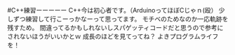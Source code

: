 #C++練習ーーーーー
C++今は初心者です。（ArduinoってほぼCじゃｎ(殴）
少しずつ練習して行こーっかなーって思ってます。
モチベのためなのか一応軌跡を残すため。
間違ってるかもしれないしスパゲッティコードだと思うので参考にされないほうがいいかとｗ
成長のほどを見てってね？
よきプログラムライフを！